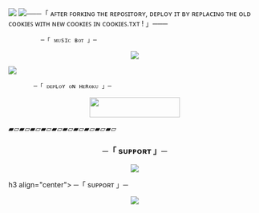 
 
<img src="https://user-images.githubusercontent.com/73097560/115834477-dbab4500-a447-11eb-908a-139a6edaec5c.gif"> 
 <img src="https://readme-typing-svg.herokuapp.com?color=FF00FF&width=420&lines=🦑+Ⓐⓡⓣⓗⓔⓨ-🄼🅄🅂🄸🄲-🅁🄴🄿🄾+🦑"


───「 ᴀꜰᴛᴇʀ ꜰᴏʀᴋɪɴɢ ᴛʜᴇ ʀᴇᴘᴏꜱɪᴛᴏʀʏ, ᴅᴇᴘʟᴏʏ ɪᴛ ʙʏ ʀᴇᴘʟᴀᴄɪɴɢ ᴛʜᴇ ᴏʟᴅ ᴄᴏᴏᴋɪᴇꜱ ᴡɪᴛʜ ɴᴇᴡ ᴄᴏᴏᴋɪᴇꜱ ɪɴ ᴄᴏᴏᴋɪᴇꜱ.ᴛxᴛ ! 」───


             ─「 ᴍᴜsɪᴄ ʙᴏᴛ 」─
</h3>


</h2>
<p align="center">
  <img src="https://telegra.ph/file/c695cf9a552a6da64c3b2.jpg">
</p>

 <img src="https://readme-typing-svg.herokuapp.com?color=FF00FF&width=420&lines=🐙+🄳🄴🄿🄻🄾🅈+🄾🄽+🄷🄴🅁🄾🄺🅄+🄽🄾🅆+🐙">


           ─「 ᴅᴇᴩʟᴏʏ ᴏɴ ʜᴇʀᴏᴋᴜ 」─
</h3>

<p align="center"><a href="https://dashboard.heroku.com/new?template=https://github.com/Roninbyrne/Arthey_Music"> <img src="https://img.shields.io/badge/Deploy%20On%20HEROKU-pink?style=for-the-badge&logo=heroku" width="180" height="40"/></a></p>
  ▰▱▰▱▰▱▰▱▰▱▰▱▰▱▰▱▰▱▰▱

<h3 align="center">
    ─「 sᴜᴩᴩᴏʀᴛ 」─
</h3>

<p align="center">
<a href="https://telegram.me/phoenixXsupport"><img src="https://img.shields.io/badge/-Support%20Group-pink.svg?style=for-the-badge&logo=Telegram"></a>
</p>

h3 align="center">
    ─「 sᴜᴩᴩᴏʀᴛ 」─
</h3>

<p align="center">
<a href="https://telegram.me/phoenixXsupport"><img src="https://img.shields.io/badge/-Support%20Group-pink.svg?style=for-the-badge&logo=Telegram"></a>
</p>

